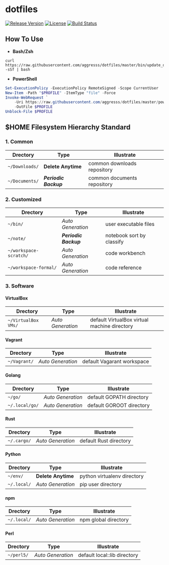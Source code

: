 # dotfiles

[![Release Version](https://img.shields.io/github/v/release/aggresss/dotfiles)](https://github.com/aggresss/dotfiles/releases)
[![License](https://img.shields.io/github/license/aggresss/dotfiles)](https://github.com/aggresss/dotfiles/blob/master/LICENSE)
[![Build Status](https://www.travis-ci.org/aggresss/dotfiles.svg?branch=master)](https://www.travis-ci.org/aggresss/dotfiles)

## How To Use

- **Bash/Zsh**

```shell
curl https://raw.githubusercontent.com/aggresss/dotfiles/master/bin/update_dotfiles.sh -sSf | bash
```

- **PowerShell**

```powershell
Set-ExecutionPolicy -ExecutionPolicy RemoteSigned -Scope CurrentUser
New-Item -Path "$PROFILE" -ItemType "file" -Force
Invoke-WebRequest `
    -Uri https://raw.githubusercontent.com/aggresss/dotfiles/master/powershell/Microsoft.PowerShell_profile.ps1 `
    -OutFile $PROFILE
Unblock-File $PROFILE

```

## $HOME Filesystem Hierarchy Standard

### 1. Common

| Drectory | Type | Illustrate |
|---|---|---|
| `~/Downloads/` | **Delete Anytime** | common downloads repository |
| `~/Documents/` | ***Periodic Backup*** | common documents repository |

### 2. Customized

| Drectory | Type | Illustrate |
|---|---|---|
| `~/bin/` | *Auto Generation* | user executable files |
| `~/note/` | ***Periodic Backup*** | notebook sort by classify |
| `~/workspace-scratch/` | *Auto Generation* | code workbench |
| `~/workspace-formal/` | *Auto Generation* | code reference |

### 3. Software

#### VirtualBox

| Drectory | Type | Illustrate |
|---|---|---|
| `~/VirtualBox VMs/` | *Auto Generation* | default VirtualBox virtual machine directory |

#### Vagrant

| Drectory | Type | Illustrate |
|---|---|---|
| `~/Vagrant/` | *Auto Generation* | default Vagarant workspace |

#### Golang

| Drectory | Type | Illustrate |
|---|---|---|
| `~/go/` | *Auto Generation* | default GOPATH directory |
| `~/.local/go/` | *Auto Generation* | default GOROOT directory |

#### Rust

| Drectory | Type | Illustrate |
|---|---|---|
|`~/.cargo/`| *Auto Generation* | default Rust directory |

#### Python

| Drectory | Type | Illustrate |
|---|---|---|
| `~/env/` | **Delete Anytime** | python virtualenv directory |
| `~/.local/` | *Auto Generation* | pip user directory |

#### npm

| Drectory | Type | Illustrate |
|---|---|---|
| `~/.local/` | *Auto Generation* | npm global directory |

#### Perl
| Drectory | Type | Illustrate |
|---|---|---|
| `~/perl5/` | *Auto Generation* | default local::lib directory |
